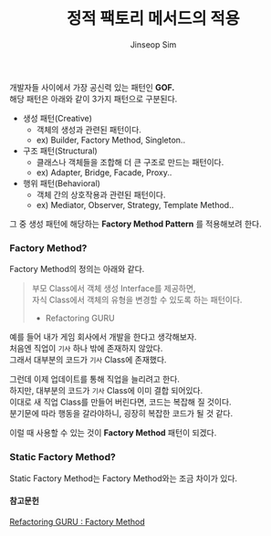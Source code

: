 ﻿---
layout: post
title: "정적 팩토리 메서드의 적용"
categories: ToyProject
tags: [develop]
author:
  - Jinseop Sim
---
개발자들 사이에서 가장 공신력 있는 패턴인 __GOF.__  
해당 패턴은 아래와 같이 3가지 패턴으로 구분된다.  
- 생성 패턴(Creative)
  - 객체의 생성과 관련된 패턴이다.
  - ex) Builder, Factory Method, Singleton..
- 구조 패턴(Structural)
  - 클래스나 객체들을 조합해 더 큰 구조로 만드는 패턴이다.
  - ex) Adapter, Bridge, Facade, Proxy..
- 행위 패턴(Behavioral)
  - 객체 간의 상호작용과 관련된 패턴이다.
  - ex) Mediator, Observer, Strategy, Template Method..

그 중 생성 패턴에 해당하는 __Factory Method Pattern__ 를 적용해보려 한다.  

### Factory Method?
Factory Method의 정의는 아래와 같다.  

> 부모 Class에서 객체 생성 Interface를 제공하면,  
> 자식 Class에서 객체의 유형을 변경할 수 있도록 하는 패턴이다.  
> - Refactoring GURU  

예를 들어 내가 게임 회사에서 개발을 한다고 생각해보자.  
처음엔 직업이 ```기사``` 하나 밖에 존재하지 않았다.  
그래서 대부분의 코드가 ```기사``` Class에 존재했다.  

그런데 이제 업데이트를 통해 직업을 늘리려고 한다.  
하지만, 대부분의 코드가 ```기사``` Class에 이미 결합 되어있다.  
이대로 새 직업 Class를 만들어 버린다면, 코드는 복잡해 질 것이다.  
분기문에 따라 행동을 갈라야하니, 굉장히 복잡한 코드가 될 것 같다.  

이럴 때 사용할 수 있는 것이 __Factory Method__ 패턴이 되겠다.  

### Static Factory Method?
Static Factory Method는 Factory Method와는 조금 차이가 있다.  

#### 참고문헌
[Refactoring GURU : Factory Method](https://refactoring.guru/ko/design-patterns/factory-method)  
